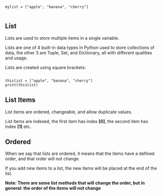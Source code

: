 ```

mylist = ["apple", "banana", "cherry"]


```

## List 

Lists are used to store multiple items in a single variable.

Lists are one of 4 built-in data types in Python used to store collections of data, the other 3 are Tuple, Set, and Dictionary, all with different qualities and usage.

Lists are created using square brackets:

```

thislist = ["apple", "banana", "cherry"]
print(thislist)

```

## List Items

List items are ordered, changeable, and allow duplicate values.

List items are indexed, the first item has index **[0]**, the second item has index **[1]** etc.


## Ordered

When we say that lists are ordered, it means that the items have a defined order, and that order will not change.

If you add new items to a list, the new items will be placed at the end of the list.

**Note: There are some list methods that will change the order, but in general: the order of the items will not change**

